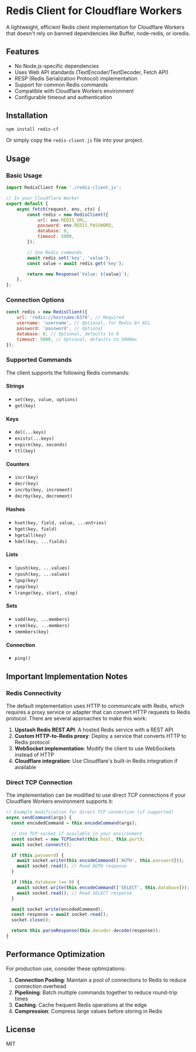 # Redis Client for Cloudflare Workers

A lightweight, efficient Redis client implementation for Cloudflare Workers that doesn't rely on banned dependencies like Buffer, node-redis, or ioredis.

## Features

- No Node.js-specific dependencies
- Uses Web API standards (TextEncoder/TextDecoder, Fetch API)
- RESP (Redis Serialization Protocol) implementation
- Support for common Redis commands
- Compatible with Cloudflare Workers environment
- Configurable timeout and authentication

## Installation

```bash
npm install redis-cf
```

Or simply copy the `redis-client.js` file into your project.

## Usage

### Basic Usage

```javascript
import RedisClient from './redis-client.js';

// In your Cloudflare Worker
export default {
	async fetch(request, env, ctx) {
		const redis = new RedisClient({
			url: env.REDIS_URL,
			password: env.REDIS_PASSWORD,
			database: 0,
			timeout: 5000,
		});

		// Use Redis commands
		await redis.set('key', 'value');
		const value = await redis.get('key');

		return new Response(`Value: ${value}`);
	},
};
```

### Connection Options

```javascript
const redis = new RedisClient({
	url: 'redis://hostname:6379', // Required
	username: 'username', // Optional, for Redis 6+ ACL
	password: 'password', // Optional
	database: 0, // Optional, defaults to 0
	timeout: 5000, // Optional, defaults to 5000ms
});
```

### Supported Commands

The client supports the following Redis commands:

#### Strings

- `set(key, value, options)`
- `get(key)`

#### Keys

- `del(...keys)`
- `exists(...keys)`
- `expire(key, seconds)`
- `ttl(key)`

#### Counters

- `incr(key)`
- `decr(key)`
- `incrby(key, increment)`
- `decrby(key, decrement)`

#### Hashes

- `hset(key, field, value, ...entries)`
- `hget(key, field)`
- `hgetall(key)`
- `hdel(key, ...fields)`

#### Lists

- `lpush(key, ...values)`
- `rpush(key, ...values)`
- `lpop(key)`
- `rpop(key)`
- `lrange(key, start, stop)`

#### Sets

- `sadd(key, ...members)`
- `srem(key, ...members)`
- `smembers(key)`

#### Connection

- `ping()`

## Important Implementation Notes

### Redis Connectivity

The default implementation uses HTTP to communicate with Redis, which requires a proxy service or adapter that can convert HTTP requests to Redis protocol. There are several approaches to make this work:

1. **Upstash Redis REST API**: A hosted Redis service with a REST API
2. **Custom HTTP-to-Redis proxy**: Deploy a service that converts HTTP to Redis protocol
3. **WebSocket implementation**: Modify the client to use WebSockets instead of HTTP
4. **Cloudflare integration**: Use Cloudflare's built-in Redis integration if available

### Direct TCP Connection

The implementation can be modified to use direct TCP connections if your Cloudflare Workers environment supports it:

```javascript
// Example modification for direct TCP connection (if supported)
async sendCommand(args) {
  const encodedCommand = this.encodeCommand(args);

  // Use TCP socket if available in your environment
  const socket = new TCPSocket(this.host, this.port);
  await socket.connect();

  if (this.password) {
    await socket.write(this.encodeCommand(['AUTH', this.password]));
    await socket.read(); // Read AUTH response
  }

  if (this.database !== 0) {
    await socket.write(this.encodeCommand(['SELECT', this.database]));
    await socket.read(); // Read SELECT response
  }

  await socket.write(encodedCommand);
  const response = await socket.read();
  socket.close();

  return this.parseResponse(this.decoder.decode(response));
}
```

## Performance Optimization

For production use, consider these optimizations:

1. **Connection Pooling**: Maintain a pool of connections to Redis to reduce connection overhead
2. **Pipelining**: Batch multiple commands together to reduce round-trip times
3. **Caching**: Cache frequent Redis operations at the edge
4. **Compression**: Compress large values before storing in Redis

## License

MIT
